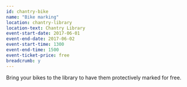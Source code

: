 ```yaml
---
id: chantry-bike
name: "Bike marking"
location: chantry-library
location-text: Chantry Library
event-start-date: 2017-06-01
event-end-date: 2017-06-02
event-start-time: 1300
event-end-time: 1500
event-ticket-price: free
breadcrumb: y
---
```


Bring your bikes to the library to have them protectively marked for free.
